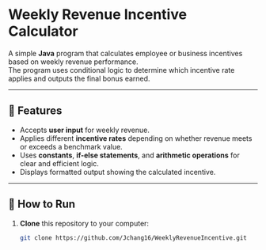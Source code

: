# Weekly Revenue Incentive Calculator

A simple **Java** program that calculates employee or business incentives based on weekly revenue performance.  
The program uses conditional logic to determine which incentive rate applies and outputs the final bonus earned.

---

## 🧮 Features
- Accepts **user input** for weekly revenue.
- Applies different **incentive rates** depending on whether revenue meets or exceeds a benchmark value.
- Uses **constants**, **if-else statements**, and **arithmetic operations** for clear and efficient logic.
- Displays formatted output showing the calculated incentive.

---

## 🚀 How to Run

1. **Clone** this repository to your computer:
   ```bash
   git clone https://github.com/Jchang16/WeeklyRevenueIncentive.git

